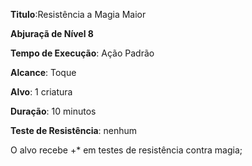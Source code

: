**Titulo**:Resistência a Magia Maior

**Abjuraçã de Nível 8**

**Tempo de Execução**: Ação Padrão

**Alcance**: Toque

**Alvo**: 1 criatura

**Duração**: 10 minutos

**Teste de Resistência**: nenhum

O alvo recebe +* em testes de resistência contra magia;
